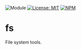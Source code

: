 ![Module](https://img.shields.io/badge/%40platform-fs-%23EA4E7E.svg)
[![License: MIT](https://img.shields.io/badge/license-MIT-blue.svg)](https://opensource.org/licenses/MIT)
[![NPM](https://img.shields.io/npm/v/@platform/fs.svg?colorB=blue&style=flat)](https://www.npmjs.com/package/@platform/fs)

# fs
File system tools.
